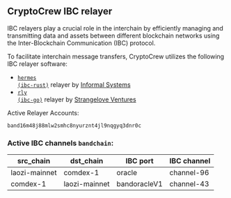 ## CryptoCrew IBC relayer
IBC relayers play a crucial role in the interchain by efficiently managing and transmitting data and assets between different blockchain networks using the Inter-Blockchain Communication (IBC) protocol.

To facilitate interchain message transfers, CryptoCrew utilizes the following IBC relayer software: 
- <a href="https://github.com/informalsystems/hermes"><code>hermes (ibc-rust)</code></a> relayer by [Informal Systems](https://github.com/informalsystems)
- <a href="https://github.com/cosmos/relayer"><code>rly (ibc-go)</code></a> relayer by [Strangelove Ventures](https://github.com/strangelove-ventures)

Active Relayer Accounts:
```
band16m48j88mlw2smhc8nyurznt4jl9nqgyq3dnr0c
```

### Active IBC channels `bandchain`:
| src_chain | dst_chain | IBC port | IBC channel |
| --------------- | --------------- | ------------ | ------------------- |
| laozi-mainnet | comdex-1 | oracle | channel-96 |
| comdex-1 | laozi-mainnet | bandoracleV1 | channel-43 |